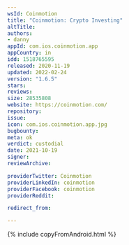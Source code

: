 ```yaml
---
wsId: Coinmotion
title: "Coinmotion: Crypto Investing"
altTitle: 
authors:
- danny
appId: com.ios.coinmotion.app
appCountry: in
idd: 1518765595
released: 2020-11-19
updated: 2022-02-24
version: "1.6.5"
stars: 
reviews: 
size: 28535808
website: https://coinmotion.com/
repository: 
issue: 
icon: com.ios.coinmotion.app.jpg
bugbounty: 
meta: ok
verdict: custodial
date: 2021-10-19
signer: 
reviewArchive:

providerTwitter: Coinmotion
providerLinkedIn: coinmotion
providerFacebook: coinmotion
providerReddit: 

redirect_from:

---
```


{% include copyFromAndroid.html %}
